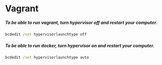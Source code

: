 # Vagrant





##### To be able to run vagrant, turn hypervisor off and restart your computer.
```cmd
bcdedit /set hypervisorlaunchtype off
```

##### To be able to run docker, turn hypervisor on and restart your computer.
```cmd
bcdedit /set hypervisorlaunchtype auto
```